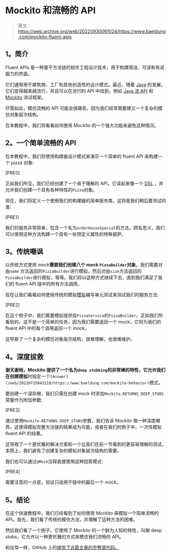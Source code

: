 # Mockito 和流畅的 API

> 原文：<https://web.archive.org/web/20220930061024/https://www.baeldung.com/mockito-fluent-apis>

## **1。简介**

Fluent APIs 是一种基于方法链的软件工程设计技术，用于构建简洁、可读和有说服力的界面。

它们通常用于建筑商、工厂和其他创造性的设计模式。最近，随着 [Java](/web/20220715043119/https://www.baeldung.com/java-8-new-features) 的发展，它们变得越来越流行，并且可以在流行的 API 中找到，例如 [Java 流 API](/web/20220715043119/https://www.baeldung.com/java-8-streams-introduction) 和 [Mockito](/web/20220715043119/https://www.baeldung.com/tag/mockito/) 测试框架。

尽管如此，模仿流畅的 API 可能会很痛苦，因为我们经常需要建立一个复杂的模仿对象层次结构。

在本教程中，我们将看看如何使用 Mockito 的一个强大功能来避免这种情况。

## **2。一个简单流畅的 API**

在本教程中，我们将使用构建器设计模式来演示一个简单的 fluent API 来构建一个 pizza 对象:

[PRE0]

正如我们所见，我们已经创建了一个易于理解的 API，它读起来像一个 [DSL](/web/20220715043119/https://www.baeldung.com/spring-integration-java-dsl) ，并允许我们创建一个具有各种特性的`Pizza`对象。

现在，我们将定义一个使用我们的构建器的简单服务类。这将是我们稍后要测试的类:

[PRE1]

我们的服务非常简单，包含一个名为`orderHouseSpecial`的方法。顾名思义，我们可以使用这种方法构建一个具有一些预定义属性的特殊披萨。

## **3。传统嘲讽**

以传统方式使用 mock**需要我们创建八个 mock `PizzaBuilder`对象**。我们需要对由`name` 方法返回的`PizzaBuilder`进行模拟，然后对由`size`方法返回的`PizzaBuilder`进行模拟，等等。我们将以这种方式继续下去，直到我们满足了我们的 fluent API 链中的所有方法调用。

现在让我们看看如何使用传统的模拟[模拟](/web/20220715043119/https://www.baeldung.com/mockito-mock-methods)编写单元测试来测试我们的服务方法:

[PRE2]

在这个例子中，我们需要模拟提供给`PizzaService`的`PizzaBuilder`。正如我们所看到的，这不是一个简单的任务，因为我们需要返回一个 mock，它将为我们的 fluent API 中的每个调用返回一个 mock。

这导致了一个复杂的模仿对象层次结构，很难理解，也很难维护。

## **4。深度拔救**

**谢天谢地，Mockito 提供了一个名为`deep stubbing`的非常棒的特性，它允许我们在创建模拟**时指定一个`[Answer](/web/20220715043119/https://www.baeldung.com/mockito-behavior)`模式。

要创建一个深存根，我们只需在创建 mock 时添加`Mockito.RETURNS_DEEP_STUBS`常量作为附加参数:

[PRE3]

通过使用`Mockito.RETURNS_DEEP_STUBS`参数，我们告诉 Mockito 做一种深度嘲弄。这使得模拟完整方法链的结果成为可能，或者在我们的例子中，一次性模拟 fluent API 的结果。

这导致了一个更优雅的解决方案和一个比我们在前一节看到的更容易理解的测试。本质上，我们避免了创建复杂的模拟对象层次结构的需要。

我们也可以通过`@Mock`注释直接使用这种回答模式:

[PRE4]

需要注意的一点是，验证只适用于链中的最后一个 mock。

## **5。结论**

在这个快速教程中，我们已经看到了如何使用 Mockito 来模拟一个简单流畅的 API。首先，我们看了传统的模仿方法，并理解了这种方法的困难。

然后我们看了一个例子，它使用了 Mockito 的一个鲜为人知的特性，叫做 deep stubs，它允许以一种更优雅的方式来模仿我们流畅的 API。

和往常一样，GitHub 上的[提供了这篇文章的完整源代码。](https://web.archive.org/web/20220715043119/https://github.com/eugenp/tutorials/tree/master/testing-modules/mockito-2)